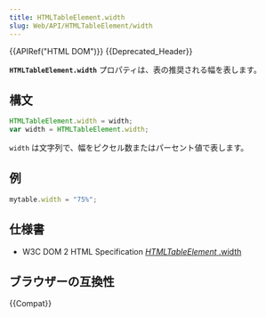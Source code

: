 ```yaml
---
title: HTMLTableElement.width
slug: Web/API/HTMLTableElement/width
---
```


{{APIRef("HTML DOM")}} {{Deprecated_Header}}

**`HTMLTableElement.width`** プロパティは、表の推奨される幅を表します。

## 構文

```js
HTMLTableElement.width = width;
var width = HTMLTableElement.width;
```

`width` は文字列で、幅をピクセル数またはパーセント値で表します。

## 例

```js
mytable.width = "75%";
```

## 仕様書

- W3C DOM 2 HTML Specification [_HTMLTableElement_
  .width](https://www.w3.org/TR/DOM-Level-2-HTML/html.html#ID-77447361)

## ブラウザーの互換性

{{Compat}}

